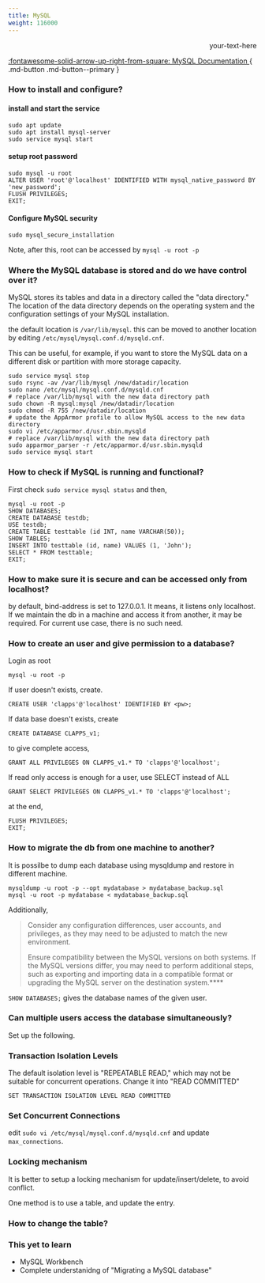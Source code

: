 ```yaml
---
title: MySQL
weight: 116000
---
```


<div style="text-align: right"> your-text-here </div>

[:fontawesome-solid-arrow-up-right-from-square: MySQL Documentation  ](https://dev.mysql.com/doc){ .md-button .md-button--primary }

### How to install and configure?

#### install and start the service

```
sudo apt update
sudo apt install mysql-server
sudo service mysql start
```

#### setup root password

```
sudo mysql -u root
ALTER USER 'root'@'localhost' IDENTIFIED WITH mysql_native_password BY 'new_password';
FLUSH PRIVILEGES;
EXIT;
```

#### Configure MySQL security

```
sudo mysql_secure_installation
```

Note, after this, root can be accessed by `mysql -u root -p`

### Where the MySQL database is stored and do we have control over it?

MySQL stores its tables and data in a directory called the "data directory." The location of the data directory depends on the operating system and the configuration settings of your MySQL installation.

the default location is `/var/lib/mysql`. this can be moved to another location by editing `/etc/mysql/mysql.conf.d/mysqld.cnf`.

This can be useful, for example, if you want to store the MySQL data on a different disk or partition with more storage capacity.

```
sudo service mysql stop
sudo rsync -av /var/lib/mysql /new/datadir/location
sudo nano /etc/mysql/mysql.conf.d/mysqld.cnf
# replace /var/lib/mysql with the new data directory path
sudo chown -R mysql:mysql /new/datadir/location
sudo chmod -R 755 /new/datadir/location
# update the AppArmor profile to allow MySQL access to the new data directory
sudo vi /etc/apparmor.d/usr.sbin.mysqld
# replace /var/lib/mysql with the new data directory path
sudo apparmor_parser -r /etc/apparmor.d/usr.sbin.mysqld
sudo service mysql start
```

### How to check if MySQL is running and functional?

First check `sudo service mysql status` and then,

```
mysql -u root -p
SHOW DATABASES;
CREATE DATABASE testdb;
USE testdb;
CREATE TABLE testtable (id INT, name VARCHAR(50));
SHOW TABLES;
INSERT INTO testtable (id, name) VALUES (1, 'John');
SELECT * FROM testtable;
EXIT;

```

### How to make sure it is secure and can be accessed only from localhost?

by default, bind-address is set to 127.0.0.1. It means, it listens only localhost.
If we maintain the db in a machine and access it from another, it may be required. For current use case, there is no such need.

### How to create an user and give permission to a database?

Login as root
```
mysql -u root -p
```

If user doesn't exists, create.
```
CREATE USER 'clapps'@'localhost' IDENTIFIED BY <pw>;
```
If data base doesn't exists, create
```
CREATE DATABASE CLAPPS_v1;
```
to give complete access, 
```
GRANT ALL PRIVILEGES ON CLAPPS_v1.* TO 'clapps'@'localhost';
```

If read only access is enough for a user, use SELECT instead of ALL
```
GRANT SELECT PRIVILEGES ON CLAPPS_v1.* TO 'clapps'@'localhost';
```

at the end,
```
FLUSH PRIVILEGES;
EXIT;
```

### How to migrate the db from one machine to another?

It is possilbe to dump each database using mysqldump and restore in different machine.

```
mysqldump -u root -p --opt mydatabase > mydatabase_backup.sql
mysql -u root -p mydatabase < mydatabase_backup.sql

```

Additionally,

> Consider any configuration differences, user accounts, and privileges, as they may need to be adjusted to match the new environment.
>
> Ensure compatibility between the MySQL versions on both systems. If the MySQL versions differ, you may need to perform additional steps, such as exporting and importing data in a compatible format or upgrading the MySQL server on the destination system.\*\*\*\*

`SHOW DATABASES;` gives the database names of the given user.

### Can multiple users access the database simultaneously?

Set up the following.

### Transaction Isolation Levels

The default isolation level is "REPEATABLE READ," which may not be suitable for concurrent operations. 
Change it into "READ COMMITTED"
```
SET TRANSACTION ISOLATION LEVEL READ COMMITTED
```

### Set Concurrent Connections

edit `sudo vi /etc/mysql/mysql.conf.d/mysqld.cnf` and update `max_connections`.

### Locking mechanism
It is better to setup a locking mechanism for update/insert/delete, to avoid conflict. 

One method is to use a table, and update the entry.

### How to change the table?

### This yet to learn

- MySQL Workbench
- Complete understanidng of "Migrating a MySQL database"
